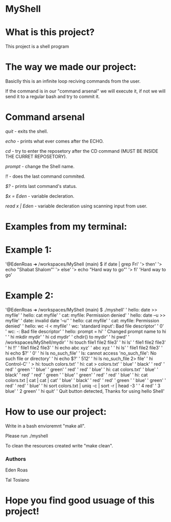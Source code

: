# MyShell

# What is this project?

This project is a shell program

# The way we made our project:
Basiclly this is an infinite loop reciving commands from the user. 

If the command is in our "command arsenal" we will execute it, if not we will send it to a regular bash and try to commit it.

# Command arsenal

*quit* - exits the shell.

*echo* - prints what ever comes after the ECHO.

*cd* - try to enter the reposetory after the CD command (MUST BE INSIDE THE CURRET REPOSETORY).

*prompt* - change the Shell name.

*!!* - does the last command commited.

*$?* - prints last command's status.

*$x = Eden* - variable decleration.

*read x | Eden* - variable decleration using scanning input from user.

# Examples from my terminal:
# Example 1:
'@EdenRoas ➜ /workspaces/MyShell (main) $ if date | grep Fri'
    '> then'
    '>     echo "Shabat Shalom"'
    '> else'
    '>     echo "Hard way to go"'
    '> fi'
'Hard way to go'

# Example 2:
'@EdenRoas ➜ /workspaces/MyShell (main) $ ./myshell'
    '    hello: date >> myfile'
    '    hello: cat myfile'
    '    cat: myfile: Permission denied'
    '    hello: date –u >> myfile'
    '    date: invalid date ‘–u’'
    '    hello: cat myfile'
    '    cat: myfile: Permission denied'
    '    hello: wc -l < myfile'
    '    wc: 'standard input': Bad file descriptor'
    '    0'
    '    wc: -: Bad file descriptor'
    '    hello: prompt = hi'
    '    Changed prompt name to hi '
    '    hi  mkdir mydir'
    '    hi  cd mydir'
    '    chdir() to mydir'
    '    hi  pwd'
    '    /workspaces/MyShell/mydir'
    '    hi  touch file1 file2 file3'
    '    hi  ls'
    '    file1  file2  file3'
    '    hi  !!'
    '    file1  file2  file3'
    '    hi  echo abc xyz'
    '    abc xyz '
    '    hi  ls'
    '    file1  file2  file3'
    '    hi  echo $?'
    '    0'
    '    hi  ls no_such_file'
    '    ls: cannot access 'no_such_file': No such file or directory'
    '    hi  echo $?'
    '    512'
    '    hi  ls no_such_file 2> file'
    '    hi  Control-C'
    '    > hi:  touch colors.txt'
    '    hi:  cat > colors.txt'
    '    blue'
    '    black'
    '    red'
    '    red'
    '    green '
    '    blue'
    '    green'
    '    red'
    '    red'
    '    blue'
    '    hi:  cat colors.txt'
    '    blue'
    '    black'
    '    red'
    '    red'
    '    green '
    '    blue'
    '    green'
    '    red'
    '    red'
    '    blue'
    '    hi:  cat colors.txt | cat | cat | cat'
    '    blue'
    '    black'
    '    red'
    '    red'
    '    green '
    '    blue'
    '    green'
    '    red'
    '    red'
    '    blue'
    '    hi  sort colors.txt | uniq -c | sort -r | head -3 '
    '          4 red'
    '          3 blue'
    '          2 green'
    '    hi  quit'
    '    Quit button detected, Thanks for using hello Shell'



# How to use our project:

Write in a bash envioremnt "make all". 

Please run ./myshell

To clean the resources created write "make clean".
### Authors
Eden Roas

Tal Tosiano
# Hope you find good usuage of this project!
